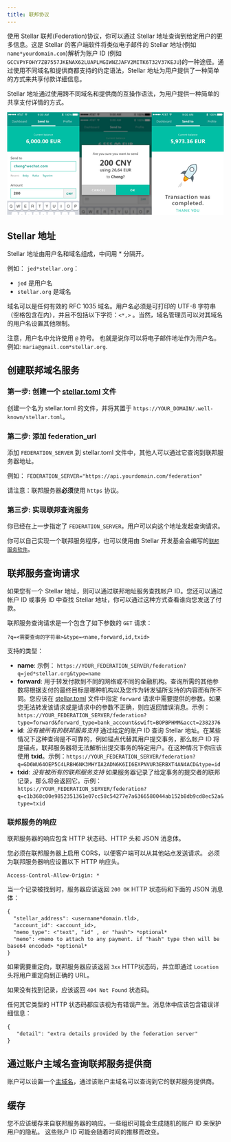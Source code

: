 ```yaml
---
title: 联邦协议
---
```


使用 Stellar 联邦(Federation)协议，你可以通过 Stellar 地址查询到给定用户的更多信息。这是 Stellar 的客户端软件将类似电子邮件的 Stellar 地址(例如 `name*yourdomain.com`)解析为账户 ID (例如 `GCCVPYFOHY7ZB7557JKENAX62LUAPLMGIWNZJAFV2MITK6T32V37KEJU`)的一种途径。通过使用不同域名和提供商都支持的约定语法，Stellar 地址为用户提供了一种简单的方式来共享付款详细信息。

Stellar 地址通过使用跨不同域名和提供商的互操作语法，为用户提供一种简单的共享支付详情的方式。

![使用联邦地址付款的模拟图](assets/mockup.png)

## Stellar 地址

Stellar 地址由用户名和域名组成，中间用 * 分隔开。

例如： `jed*stellar.org`：
* `jed` 是用户名
* `stellar.org` 是域名

域名可以是任何有效的 RFC 1035 域名。用户名必须是可打印的 UTF-8 字符串（空格包含在内），并且不包括以下字符：`<*,>` 。当然，域名管理员可以对其域名的用户名设置其他限制。

注意，用户名中允许使用 `@` 符号。 也就是说你可以将电子邮件地址作为用户名。例如: `maria@gmail.com*stellar.org`.

## 创建联邦域名服务

### 第一步: 创建一个 [stellar.toml](./stellar-toml.md) 文件

创建一个名为 stellar.toml 的文件，并将其置于 `https://YOUR_DOMAIN/.well-known/stellar.toml`。

### 第二步: 添加 federation_url

添加 `FEDERATION_SERVER` 到 stellar.toml 文件中，其他人可以通过它查询到联邦服务器地址。

例如： `FEDERATION_SERVER="https://api.yourdomain.com/federation"`

请注意：联邦服务器**必须**使用 `https` 协议。

### 第三步: 实现联邦查询服务

你已经在上一步指定了 `FEDERATION_SERVER`，用户可以向这个地址发起查询请求。

你可以自己实现一个联邦服务程序，也可以使用由 Stellar 开发基金会编写的[`联邦服务软件`](https://github.com/stellar/go/tree/master/services/federation)。

## 联邦服务查询请求
如果您有一个 Stellar 地址，则可以通过联邦地址服务查找帐户 ID。您还可以通过帐户 ID 或事务 ID 中查找 Stellar 地址，你可以通过这种方式查看谁向您发送了付款。

联邦服务查询请求是一个包含了如下参数的 `GET` 请求：

`?q=<需要查询的字符串>&type=<name,forward,id,txid>`

支持的类型：
 - **name**: 示例： `https://YOUR_FEDERATION_SERVER/federation?q=jed*stellar.org&type=name`
 - **forward**: 用于转发付款到不同的网络或不同的金融机构。查询所需的其他参数将根据支付的最终目标是哪种机构以及您作为转发锚所支持的内容而有所不同。您应该在 [stellar.toml](./stellar-toml.html) 文件中指定 `forward` 请求中需要提供的参数。如果您无法转发该请求或是请求中的参数不正确，则应返回错误消息。示例：`https://YOUR_FEDERATION_SERVER/federation?type=forward&forward_type=bank_account&swift=BOPBPHMM&acct=2382376`
 - **id**: *没有被所有的联邦服务支持* 通过给定的账户 ID 查询 Stellar 地址。在某些情况下这种查询是不可靠的，例如锚点代替其用户提交事务，那么帐户 ID 将是锚点，联邦服务器将无法解析出提交事务的特定用户。在这种情况下你应该使用 **txid**。示例：`https://YOUR_FEDERATION_SERVER/federation?q=GD6WU64OEP5C4LRBH6NK3MHYIA2ADN6K6II6EXPNVUR3ERBXT4AN4ACD&type=id`
 - **txid**: *没有被所有的联邦服务支持* 如果服务器记录了给定事务的提交者的联邦记录，那么将会返回它。示例：`https://YOUR_FEDERATION_SERVER/federation?q=c1b368c00e9852351361e07cc58c54277e7a6366580044ab152b8db9cd8ec52a&type=txid`

### 联邦服务的响应
联邦服务器的响应包含 HTTP 状态码、HTTP 头和 JSON 消息体。

您必须在联邦服务器上启用 CORS，以便客户端可以从其他站点发送请求。 必须为联邦服务器响应设置以下 HTTP 响应头。

```
Access-Control-Allow-Origin: *
```

当一个记录被找到时，服务器应该返回 `200 OK` HTTP 状态码和下面的 JSON 消息体：

```
{
  "stellar_address": <username*domain.tld>,
  "account_id": <account_id>,
  "memo_type": <"text", "id" , or "hash"> *optional*
  "memo": <memo to attach to any payment. if "hash" type then will be base64 encoded> *optional*
}
```

如果需要重定向，联邦服务器应该返回 `3xx` HTTP状态码，并立即通过 `Location` 头将用户重定向到正确的 URL。

如果没有找到记录，应该返回 `404 Not Found` 状态码。

任何其它类型的 HTTP 状态码都应该视为有错误产生。消息体中应该包含错误详细信息：

```
{
   "detail": "extra details provided by the federation server"
}
```

## 通过账户主域名查询联邦服务提供商
账户可以设置一个[主域名](./accounts.md#home-domain)，通过该账户主域名可以查询到它的联邦服务提供商。

## 缓存
您不应该缓存来自联邦服务器的响应。一些组织可能会生成随机的账户 ID 来保护用户的隐私。 这些账户 ID 可能会随着时间的推移而改变。